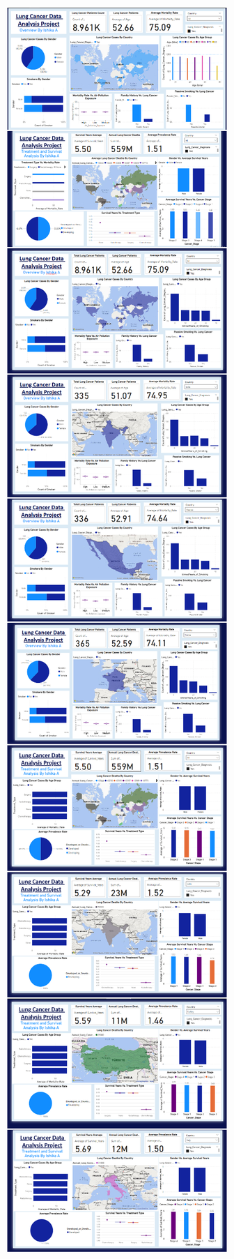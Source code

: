 <picture><img src="allimages/LCDashboard1.png"></picture>  
<picture><img src="allimages/LCDashboard2.png"></picture>  
<picture><img src="allimages/LCOverviewDashboard1.png"></picture>
<picture><img src="allimages/LCOverviewDashboardpart2.png"></picture>
<picture><img src="allimages/LCOverviewDashboardpart3.png"></picture>
<picture><img src="allimages/LCOverviewDashboardpart4.png"></picture>
<picture><img src="allimages/LCSurvivalDashboard1.png"></picture>
<picture><img src="allimages/LCSurvivalDashboard2.png"></picture>
<picture><img src="allimages/LCSurvivalDashboard3.png"></picture>
<picture><img src="allimages/LCSurvivalDashboard4.png"></picture>
